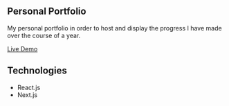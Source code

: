 ## Personal Portfolio

My personal portfolio in order to host and display the progress I have made over the course of a year.

[Live Demo](https://kuyhijsung.com/ "Portfolio")

## Technologies

- React.js
- Next.js
